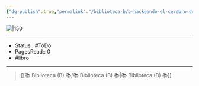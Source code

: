 ```yaml
---
{"dg-publish":true,"permalink":"/biblioteca-b/b-hackeando-el-cerebro-de-tus-compradores/"}
---
```


![|150](http://books.google.com/books/content?id=lC4MzgEACAAJ&printsec=frontcover&img=1&zoom=1&source=gbs_api)

---

- Status:: #ToDo 
- PagesRead:: 0 
- #libro 

---

> [[📚 Biblioteca (B) 📚/📚 Biblioteca (B) 📚\|📚 Biblioteca (B) 📚]]